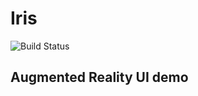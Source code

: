 # Iris

![Build Status](https://github.com/Snowda/Iris/workflows/Build/badge.svg)

## Augmented Reality UI demo
